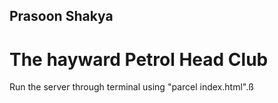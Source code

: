 ## Prasoon Shakya

# The hayward Petrol Head Club

Run the server through terminal using "parcel index.html".ß